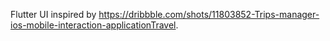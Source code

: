 Flutter UI inspired by https://dribbble.com/shots/11803852-Trips-manager-ios-mobile-interaction-applicationTravel.

